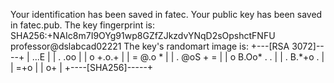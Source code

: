 Your identification has been saved in fatec.
Your public key has been saved in fatec.pub.
The key fingerprint is:
SHA256:+NAIc8m7I9OYg91wp8GZfZJkzdvYNqD2sOpshctFNFU professor@dslabcad02221
The key's randomart image is:
+---[RSA 3072]----+
|         ...E    |
|     . .oo       |
|    o +.o.+      |
|     = @.o *     |
|    . @oS + =    |
|   o B.Oo* . .   |
|  . B.*+o .      |
|     =+o         |
|     o+          |
+----[SHA256]-----+
